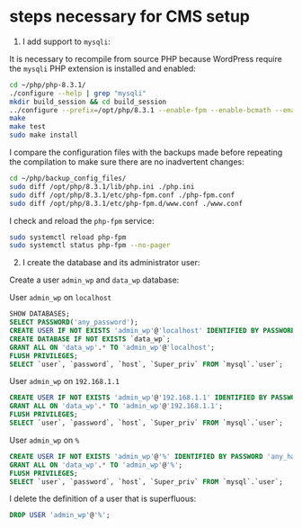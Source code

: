 # steps necessary for CMS setup

1. I add support to `mysqli`:

It is necessary to recompile from source PHP because WordPress require the `mysqli` PHP extension is installed and enabled:

```bash
cd ~/php/php-8.3.1/
./configure --help | grep "mysqli"
mkdir build_session && cd build_session
../configure --prefix=/opt/php/8.3.1 --enable-fpm --enable-bcmath --enable-opcache --enable-ftp --with-openssl --disable-cgi --enable-mbstring --with-curl --with-mysqli --with-pdo-mysql --enable-intl --with-zlib --with-bz2 --enable-gd --with-jpeg --with-gettext --with-gmp --with-xsl --enable-zts --enable-gcov --enable-debug
make
make test
sudo make install
```

I compare the configuration files with the backups made before repeating the compilation to make sure there are no inadvertent changes:

```bash
cd ~/php/backup_config_files/
sudo diff /opt/php/8.3.1/lib/php.ini ./php.ini
sudo diff /opt/php/8.3.1/etc/php-fpm.conf ./php-fpm.conf
sudo diff /opt/php/8.3.1/etc/php-fpm.d/www.conf ./www.conf
```

I check and reload the `php-fpm` service:

```bash
sudo systemctl reload php-fpm
sudo systemctl status php-fpm --no-pager
```

2. I create the database and its administrator user:

Create a user `admin_wp` and `data_wp` database:

User `admin_wp` on `localhost`

```sql
SHOW DATABASES;
SELECT PASSWORD('any_password');
CREATE USER IF NOT EXISTS 'admin_wp'@'localhost' IDENTIFIED BY PASSWORD 'any_hashed_password';
CREATE DATABASE IF NOT EXISTS `data_wp`;
GRANT ALL ON 'data_wp'.* TO 'admin_wp'@'localhost';
FLUSH PRIVILEGES;
SELECT `user`, `password`, `host`, `Super_priv` FROM `mysql`.`user`;
```

User `admin_wp` on `192.168.1.1`

```sql
CREATE USER IF NOT EXISTS 'admin_wp'@'192.168.1.1' IDENTIFIED BY PASSWORD 'any_hashed_password';
GRANT ALL ON 'data_wp'.* TO 'admin_wp'@'192.168.1.1';
FLUSH PRIVILEGES;
SELECT `user`, `password`, `host`, `Super_priv` FROM `mysql`.`user`;
```

User `admin_wp` on `%`

```sql
CREATE USER IF NOT EXISTS 'admin_wp'@'%' IDENTIFIED BY PASSWORD 'any_hashed_password';
GRANT ALL ON 'data_wp'.* TO 'admin_wp'@'%';
FLUSH PRIVILEGES;
SELECT `user`, `password`, `host`, `Super_priv` FROM `mysql`.`user`;
```

I delete the definition of a user that is superfluous:

```sql
DROP USER 'admin_wp'@'%';
```
